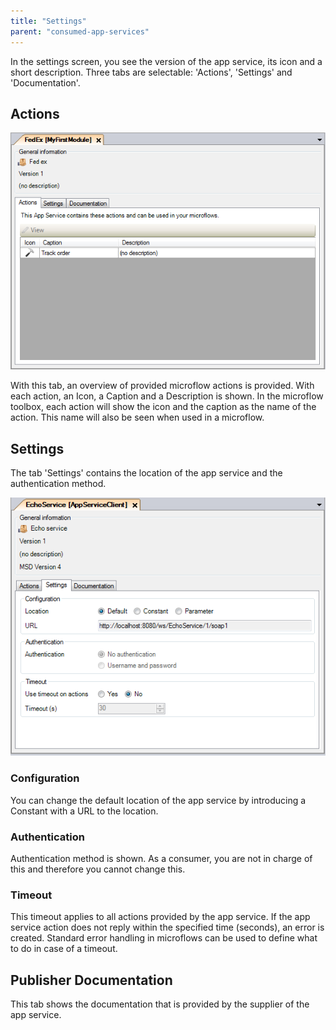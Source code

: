 ```yaml
---
title: "Settings"
parent: "consumed-app-services"
---
```



In the settings screen, you see the version of the app service, its icon and a short description. Three tabs are selectable: 'Actions', 'Settings' and 'Documentation'.

## Actions

![](attachments/4522362/4751402.png)

With this tab, an overview of provided microflow actions is provided. With each action, an Icon, a Caption and a Description is shown. In the microflow toolbox, each action will show the icon and the caption as the name of the action. This name will also be seen when used in a microflow.

## Settings

The tab 'Settings' contains the location of the app service and the authentication method.

![](attachments/4522362/4751412.png)

### Configuration

You can change the default location of the app service by introducing a Constant with a URL to the location.

### Authentication

Authentication method is shown. As a consumer, you are not in charge of this and therefore you cannot change this.

### Timeout

This timeout applies to all actions provided by the app service. If the app service action does not reply within the specified time (seconds), an error is created. Standard error handling in microflows can be used to define what to do in case of a timeout.

## Publisher Documentation

This tab shows the documentation that is provided by the supplier of the app service.
